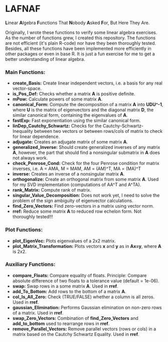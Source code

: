 # LAFNAF
**L**inear **A**lgebra **F**unctions That **N**obody **A**sked **F**or, But Here They Are.

Originally, I wrote these functions to verify some linear algebra exercises. As the number of functions grew, I created this repository. The functions are not efficient (it's plain R-code) nor have they been thoroughly tested. Besides, all these functions have been implemented more efficiently in other packages or even in base R. It is just a fun exercise for me to get a better understanding of linear algebra.

### Main Functions:

* **create_Basis:** Create linear independent vectors, i.e. a basis for any real vector-space.
*  **is_Pos_Def:** Checks whether a matrix **A** is positive definite.
*  **mPow:** Calculate powers of some matrix **A**.
*  **canonical_Form:** Compute the decomposition of a matrix **A** into **UDU^-1**, where **U** is the matrix of eigenvectors and the diagonal matrix **D**, the similar canonical form, containing the eigenvalues of **A**.
*  **fastExp:** Fast exponentiation using the similar canonical form.
*  **linDep_Cautchy_Schwartz:** Checks for the Cautchy-Schwartz-Inequality between two vectors or between rows/cols of matrix to check for linear dependence.
*  **adjugate:** Creates an adjugate matrix of some matrix **A**.
*  **generalized_Inverse:** Should create generalized inverses of any matrix **A**, however, the part that should find a nonsingular submatrix in **A** does not always work.
*  **check_Penrose_Cond:** Check for the four Penrose condition for matrix inverses, i.e. A = AMA, M = MAM, AM = (AM)^T, MA = (MA)^T
*  **inverse:** Creates an inverse of a nonsingular matrix **A**.
*  **orthogonalize:** Create an orthogonal matrix from some matrix **A**. Used for my SVD implementation (computations of AA^T and A^TA).
*  **rank_Matrix:** Compute rank of matrix.
*  **singular_Value_Decomposition:** Does not work yet, I need to solve the problem of the sign ambiguity of eigenvector calculations.
*  **find_Zero_Vectors:** Find zero-vectors in a matrix using vector norm.
*  **rref:** Reduce some matrix **A** to reduced row echelon form. Not thoroughly tested!!!
  
### Plot Functions:
*  **plot_EigenVec:** Plots eigenvalues of a 2x2 matrix.
*  **plot_Matrix_Transformation:** Plots vectors **x** and **y** as in **Ax=y**, where **A** is 2x2.

### Auxiliary Functions:
* **compare_Floats:** Compare equality of floats. Principle: Compare absolute difference of two floats to a tolerance value (default = 1e-06). 
*  **swap:** Swap rows in a some matrix **A**. Used in **rref**.
*  **add_To_Bottom:** Add rows to the bottom of a matrix **A**.
*  **col_Is_All_Zero:** Check (TRUE/FALSE) whether a column is all zeros. Used in **rref**.
*  **gaussian_Elimination:** Performs Gaussian elimination on non-zero rows of a matrix. Used in **rref**.
*  **swap_Zero_Vectors:** Combination of **find_Zero_Vectors** and **add_to_bottom** used to rearrange rows in **rref**.
*  **remove_Parallel_Vectors:** Remove parallel vectors (rows or cols) in a matrix based on the Cautchy Schwartz Equality. Used in **rref**.
